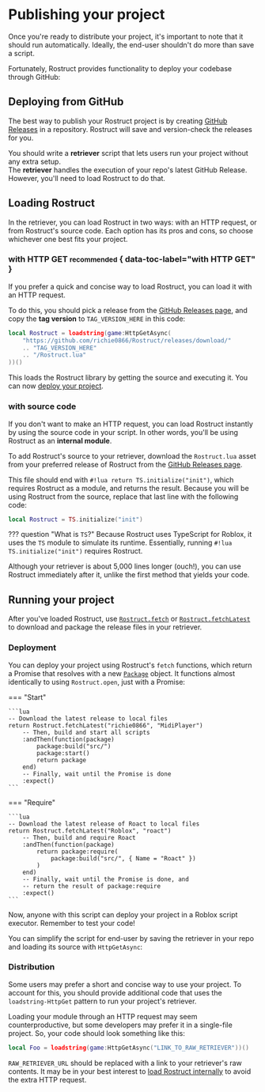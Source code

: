 # Publishing your project

Once you're ready to distribute your project, it's important to note that it should run automatically. Ideally, the end-user shouldn't do more than save a script.

Fortunately, Rostruct provides functionality to deploy your codebase through GitHub:

## Deploying from GitHub

The best way to publish your Rostruct project is by creating [GitHub Releases](https://docs.github.com/en/github/administering-a-repository/releasing-projects-on-github/managing-releases-in-a-repository) in a repository. Rostruct will save and version-check the releases for you.

You should write a **retriever** script that lets users run your project without any extra setup.  
The **retriever** handles the execution of your repo's latest GitHub Release. However, you'll need to load Rostruct to do that.

## Loading Rostruct

In the retriever, you can load Rostruct in two ways: with an HTTP request, or from Rostruct's source code. Each option has its pros and cons, so choose whichever one best fits your project.

### with HTTP GET <small>recommended</small> { data-toc-label="with HTTP GET" }

If you prefer a quick and concise way to load Rostruct, you can load it with an HTTP request. 

To do this, you should pick a release from the [GitHub Releases page](https://github.com/richie0866/Rostruct/releases/latest), and copy the **tag version** to `TAG_VERSION_HERE` in this code:

```lua hl_lines="3"
local Rostruct = loadstring(game:HttpGetAsync(
	"https://github.com/richie0866/Rostruct/releases/download/"
	.. "TAG_VERSION_HERE"
	.. "/Rostruct.lua"
))()
```

This loads the Rostruct library by getting the source and executing it. You can now [deploy your project](#deployment).

### with source code

If you don't want to make an HTTP request, you can load Rostruct instantly by using the source code in your script. In other words, you'll be using Rostruct as an **internal module**.

To add Rostruct's source to your retriever, download the `Rostruct.lua` asset from your preferred release of Rostruct from the [GitHub Releases page](https://github.com/richie0866/Rostruct/releases/latest).

This file should end with `#!lua return TS.initialize("init")`, which requires Rostruct as a module, and returns the result.
Because you will be using Rostruct from the source, replace that last line with the following code:

```lua
local Rostruct = TS.initialize("init")
```

??? question "What is `TS`?"
	Because Rostruct uses TypeScript for Roblox, it uses the `TS` module to simulate its runtime. Essentially, running `#!lua TS.initialize("init")` requires Rostruct.

Although your retriever is about 5,000 lines longer (ouch!), you can use Rostruct immediately after it, unlike the first method that yields your code.

## Running your project

After you've loaded Rostruct, use [`Rostruct.fetch`](../api-reference/rostruct/fetch.md) or [`Rostruct.fetchLatest`](../api-reference/rostruct/fetchlatest.md) to download and package the release files in your retriever.

### Deployment

You can deploy your project using Rostruct's `fetch` functions, which return a Promise that resolves with a new [`Package`](../api-reference/package/properties.md) object. It functions almost identically to using `Rostruct.open`, just with a Promise:

=== "Start"

	```lua
	-- Download the latest release to local files
	return Rostruct.fetchLatest("richie0866", "MidiPlayer")
		-- Then, build and start all scripts
		:andThen(function(package)
			package:build("src/")
			package:start()
			return package
		end)
		-- Finally, wait until the Promise is done
		:expect()
	```

=== "Require"

	```lua
	-- Download the latest release of Roact to local files
	return Rostruct.fetchLatest("Roblox", "roact")
		-- Then, build and require Roact
		:andThen(function(package)
			return package:require(
				package:build("src/", { Name = "Roact" })
			)
		end)
		-- Finally, wait until the Promise is done, and
		-- return the result of package:require
		:expect()
	```

Now, anyone with this script can deploy your project in a Roblox script executor. Remember to test your code!

You can simplify the script for end-user by saving the retriever in your repo and loading its source with `HttpGetAsync`:

### Distribution

Some users may prefer a short and concise way to use your project. To account for this, you should provide additional code that uses the `loadstring-HttpGet` pattern to run your project's retriever.

Loading your module through an HTTP request may seem counterproductive, but some developers may prefer it in a single-file project. So, your code should look something like this:

```lua
local Foo = loadstring(game:HttpGetAsync("LINK_TO_RAW_RETRIEVER"))()
```

`RAW_RETRIEVER_URL` should be replaced with a link to your retriever's raw contents. It may be in your best interest to [load Rostruct internally](#with-source-code) to avoid the extra HTTP request.
